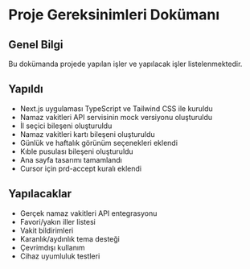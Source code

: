 # Proje Gereksinimleri Dokümanı

## Genel Bilgi
Bu dokümanda projede yapılan işler ve yapılacak işler listelenmektedir.

## Yapıldı
- Next.js uygulaması TypeScript ve Tailwind CSS ile kuruldu
- Namaz vakitleri API servisinin mock versiyonu oluşturuldu
- İl seçici bileşeni oluşturuldu
- Namaz vakitleri kartı bileşeni oluşturuldu
- Günlük ve haftalık görünüm seçenekleri eklendi
- Kıble pusulası bileşeni oluşturuldu
- Ana sayfa tasarımı tamamlandı
- Cursor için prd-accept kuralı eklendi

## Yapılacaklar
- Gerçek namaz vakitleri API entegrasyonu
- Favori/yakın iller listesi
- Vakit bildirimleri
- Karanlık/aydınlık tema desteği
- Çevrimdışı kullanım
- Cihaz uyumluluk testleri 